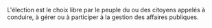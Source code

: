L'élection est le choix libre par le peuple du ou des citoyens appelés à conduire, à gérer ou à participer à la gestion des affaires publiques.